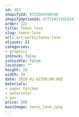```yaml
---
id: 463
shopifyId: 8723264700746
shopifyOptionId: 47772431581514
order: 122
title: Teens love
slug: teens-love
url: art-works/teens-love
aliases: []
categories:
- graphics
inStock: false
isVisible: false
location: ""
height: 20
width: 20
date: 2020-01-01T00:00:00Z
materials:
- paper torchon
- watercolor
- pen
price: 200
mainImage: teens_love.jpeg
---
```

